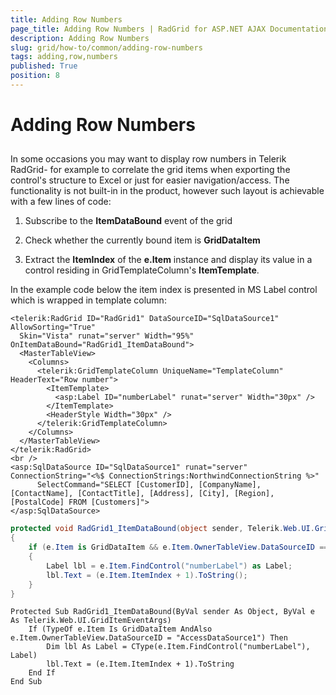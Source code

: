 ```yaml
---
title: Adding Row Numbers
page_title: Adding Row Numbers | RadGrid for ASP.NET AJAX Documentation
description: Adding Row Numbers
slug: grid/how-to/common/adding-row-numbers
tags: adding,row,numbers
published: True
position: 8
---
```


# Adding Row Numbers



##

In some occasions you may want to display row numbers in Telerik RadGrid- for example to correlate the grid items when exporting the control's structure to Excel or just for easier navigation/access. The functionality is not built-in in the product, however such layout is achievable with a few lines of code:

1. Subscribe to the **ItemDataBound** event of the grid

1. Check whether the currently bound item is **GridDataItem**

1. Extract the **ItemIndex** of the **e.Item** instance and display its value in a control residing in GridTemplateColumn's **ItemTemplate**.

In the example code below the item index is presented in MS Label control which is wrapped in template column:



````ASP.NET
<telerik:RadGrid ID="RadGrid1" DataSourceID="SqlDataSource1" AllowSorting="True"
  Skin="Vista" runat="server" Width="95%" OnItemDataBound="RadGrid1_ItemDataBound">
  <MasterTableView>
    <Columns>
      <telerik:GridTemplateColumn UniqueName="TemplateColumn" HeaderText="Row number">
        <ItemTemplate>
          <asp:Label ID="numberLabel" runat="server" Width="30px" />
        </ItemTemplate>
        <HeaderStyle Width="30px" />
      </telerik:GridTemplateColumn>
    </Columns>
  </MasterTableView>
</telerik:RadGrid>
<br />
<asp:SqlDataSource ID="SqlDataSource1" runat="server" ConnectionString="<%$ ConnectionStrings:NorthwindConnectionString %>"
      SelectCommand="SELECT [CustomerID], [CompanyName], [ContactName], [ContactTitle], [Address], [City], [Region], [PostalCode] FROM [Customers]">
</asp:SqlDataSource>
````
````C#
protected void RadGrid1_ItemDataBound(object sender, Telerik.Web.UI.GridItemEventArgs e)
{
    if (e.Item is GridDataItem && e.Item.OwnerTableView.DataSourceID == "AccessDataSource1")
    {
        Label lbl = e.Item.FindControl("numberLabel") as Label;
        lbl.Text = (e.Item.ItemIndex + 1).ToString();
    }
}
````
````VB
Protected Sub RadGrid1_ItemDataBound(ByVal sender As Object, ByVal e As Telerik.Web.UI.GridItemEventArgs)
    If (TypeOf e.Item Is GridDataItem AndAlso e.Item.OwnerTableView.DataSourceID = "AccessDataSource1") Then
        Dim lbl As Label = CType(e.Item.FindControl("numberLabel"), Label)
        lbl.Text = (e.Item.ItemIndex + 1).ToString
    End If
End Sub
````

